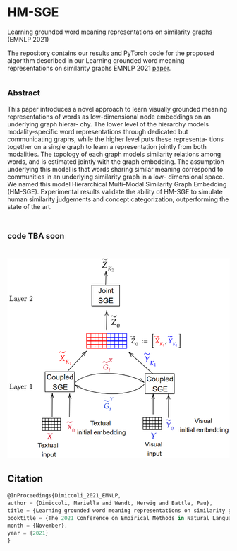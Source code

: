 # HM-SGE
Learning grounded word meaning representations on similarity graphs (EMNLP 2021)

The repository contains our results and PyTorch code for the proposed algorithm described in our Learning grounded word meaning representations on similarity graphs EMNLP 2021 [paper](https://aclanthology.org/2021.emnlp-main.391.pdf).

## <sub> Abstract </sub>
This paper introduces a novel approach to learn visually grounded meaning representations of words as low-dimensional node embeddings on an underlying graph hierar-
chy. The lower level of the hierarchy models modality-specific word representations through dedicated but communicating graphs, while the higher level puts these representa-
tions together on a single graph to learn a representation jointly from both modalities. The topology of each graph models similarity relations among words, and is estimated jointly
with the graph embedding. The assumption underlying this model is that words sharing similar meaning correspond to communities in an underlying similarity graph in a low-
dimensional space. We named this model Hierarchical Multi-Modal Similarity Graph Embedding (HM-SGE). Experimental results validate the ability of HM-SGE to simulate human
similarity judgements and concept categorization, outperforming the state of the art. 
#



## <sub> code TBA soon </sub>
#
#
![diagram-1](https://github.com/mdimiccoli/HM-SGE/blob/7d3a1d877af6eb02247030500390376182546442/diagram-1.png)

## Citation

```js
@InProceedings{Dimiccoli_2021_EMNLP,
author = {Dimiccoli, Mariella and Wendt, Herwig and Battle, Pau},
title = {Learning grounded word meaning representations on similarity graphs},
booktitle = {The 2021 Conference on Empirical Methods in Natural Language Processing (EMNLP)},
month = {November},
year = {2021}
}
```
